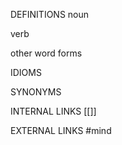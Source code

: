 DEFINITIONS
noun

verb

other word forms

IDIOMS

SYNONYMS

INTERNAL LINKS
[[]]

EXTERNAL LINKS
#mind 
